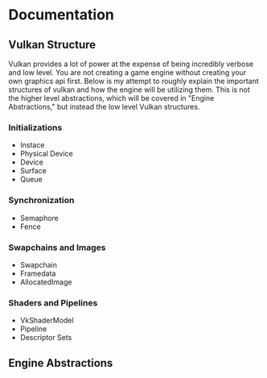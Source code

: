 # Documentation

## Vulkan Structure

Vulkan provides a lot of power at the expense of being incredibly verbose and low level. You are not creating a game engine
without creating your own graphics api first. Below is my attempt to roughly explain the important structures of vulkan and 
how the engine will be utilizing them. This is not the higher level abstractions, which will be covered in "Engine Abstractions," 
but instead the low level Vulkan structures.

### Initializations
- Instace
- Physical Device
- Device
- Surface
- Queue

### Synchronization
- Semaphore
- Fence

### Swapchains and Images
- Swapchain
- Framedata
- AllocatedImage

### Shaders and Pipelines
- VkShaderModel
- Pipeline
- Descriptor Sets


## Engine Abstractions